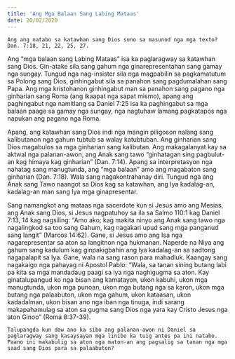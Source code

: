 ```yaml
---
title: 'Ang Mga Balaan Sang Labing Mataas'
date: 20/02/2020
---
```


`Ang ang natabo sa katawhan sang Dios suno sa masunod nga mga texto? Dan. 7:18, 21, 22, 25, 27.`

Ang “mga balaan sang Labing Mataas” isa ka paglaragway sa katawhan sang Dios.  Gin-atake sila sang gahum nga ginarepresentahan sang gamay nga sungay.  Tungud nga nag-insister sila nga magpabilin sa pagkamatutum sa Polong sang Dios, ginhingabut sila sa panahon sang pagdumalahan sang Papa.  Ang mga kristohanon ginhingabut man sa panahon sang pagano nga ginharian sang Roma (ang ikaapat nga sapat mismo), apang ang paghingabut nga namitlang sa Daniel 7:25 isa ka paghingabut sa mga balaan paage sa gamay nga sungay, nga nagtuhaw lamang pagkatapos nga napukan ang pagano nga Roma.

Apang, ang katawhan sang Dios indi nga mangin piligoson nalang sang kalibutanon nga gahum tubtub sa walay katubtuban.  Ang ginharian sang Dios magabulos sa mga ginharian sang kalibutan.  Ang makagalanyat kay sa aktwal nga palanan-awon, ang Anak sang tawo “ginhatagan sing pagbulut-an kag himaya kag ginharian” (Dan. 7:14).  Apang sa interpretasyon nga nahatag sang manugtunda, ang “mga balaan” amo ang magabaton sang ginharian (Dan. 7:18).  Wala sang nagakontrahanay diri.  Tungud nga ang Anak sang Tawo naangot sa Dios kag sa katawhan, ang Iya kadalag-an, kadalag-an man sang Iya mga ginapresentar. 

Sang namangkot ang mataas nga sacerdote kun si Jesus amo ang Mesias, ang Anak sang Dios, si Jesus nagpatuhoy sa ila sa Salmo 110:1 kag Daniel 7:13, 14 kag nagsiling: “Amo ako; kag makita ninyo ang Anak sang tawo nga nagalingkod sa too sang Gahum, kag nagakari upud sang mga panganud sang langit” (Marcos 14:62).  Gane, si Jesus amo ang Isa nga nagarepresentar sa aton sa langitnon nga hukmanan.  Naperde na Niya ang gahum sang kadulum kag ginpakigbahin ang Iya kadalag-an sa sadtong nagapalapit sa Iya.  Gane, wala na sang rason para mahadluk.  Kaangay sang nagakaigo nga pahayag ni Apostol Pablo: “Wala, sa tanan sining butang labi pa kita sa mga mandadaug paagi sa iya nga naghigugma sa aton.  Kay ginatalupangud ko nga bisan ang kamatayon, ukon kabuhi, ukon mga manugtunda, ukon mga punoan, ukon mga butang nga sa karon, ukon mga butang nga palaabuton, ukon mga gahum, ukon kataasan, ukon kadadalman, ukon bisan ano nga iban nga tinuga, indi sarang makapahamulag sa aton sa gugma sang Dios nga yara kay Cristo Jesus nga aton Ginoo” (Roma 8:37-39).  

`Talupangda kun daw ano ka sibo ang palanan-awon ni Daniel sa paglaragway sang kasaysayan mga linibo ka tuig antes pa ini natabo.  Paano ini makabulig sa aton nga maton-an ang pagsalig sa tanan nga mga saad sang Dios para sa palaabuton?`